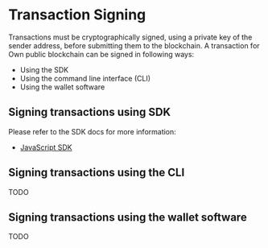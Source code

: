# Transaction Signing

Transactions must be cryptographically signed, using a private key of the sender address, before submitting them to the blockchain. A transaction for Own public blockchain can be signed in following ways:

- Using the SDK
- Using the command line interface (CLI)
- Using the wallet software


## Signing transactions using SDK

Please refer to the SDK docs for more information:

- [JavaScript SDK](https://github.com/OwnMarket/OwnBlockchainSdkJS)


## Signing transactions using the CLI

TODO


## Signing transactions using the wallet software

TODO

